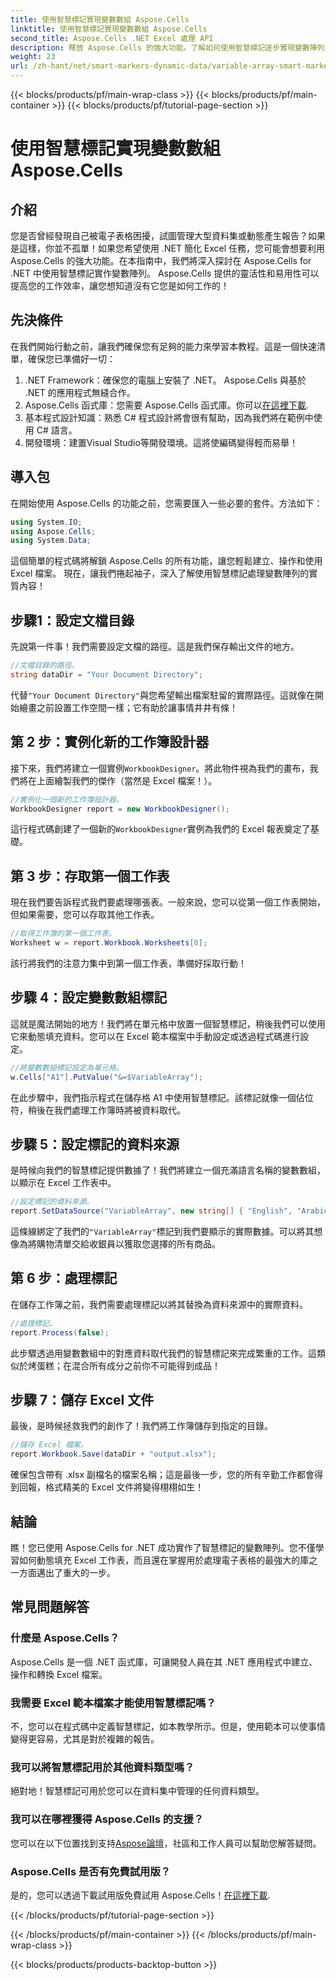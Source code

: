 ```yaml
---
title: 使用智慧標記實現變數數組 Aspose.Cells
linktitle: 使用智慧標記實現變數數組 Aspose.Cells
second_title: Aspose.Cells .NET Excel 處理 API
description: 釋放 Aspose.Cells 的強大功能。了解如何使用智慧標記逐步實現變數陣列以無縫產生 Excel 報表。
weight: 23
url: /zh-hant/net/smart-markers-dynamic-data/variable-array-smart-markers/
---
```


{{< blocks/products/pf/main-wrap-class >}}
{{< blocks/products/pf/main-container >}}
{{< blocks/products/pf/tutorial-page-section >}}

# 使用智慧標記實現變數數組 Aspose.Cells

## 介紹
您是否曾經發現自己被電子表格困擾，試圖管理大型資料集或動態產生報告？如果是這樣，你並不孤單！如果您希望使用 .NET 簡化 Excel 任務，您可能會想要利用 Aspose.Cells 的強大功能。在本指南中，我們將深入探討在 Aspose.Cells for .NET 中使用智慧標記實作變數陣列。 Aspose.Cells 提供的靈活性和易用性可以提高您的工作效率，讓您想知道沒有它您是如何工作的！
## 先決條件
在我們開始行動之前，讓我們確保您有足夠的能力來學習本教程。這是一個快速清單，確保您已準備好一切：
1. .NET Framework：確保您的電腦上安裝了 .NET。 Aspose.Cells 與基於 .NET 的應用程式無縫合作。
2.  Aspose.Cells 函式庫：您需要 Aspose.Cells 函式庫。你可以[在這裡下載](https://releases.aspose.com/cells/net/).
3. 基本程式設計知識：熟悉 C# 程式設計將會很有幫助，因為我們將在範例中使用 C# 語言。
4. 開發環境：建置Visual Studio等開發環境。這將使編碼變得輕而易舉！
## 導入包
在開始使用 Aspose.Cells 的功能之前，您需要匯入一些必要的套件。方法如下：
```csharp
using System.IO;
using Aspose.Cells;
using System.Data;
```
這個簡單的程式碼將解鎖 Aspose.Cells 的所有功能，讓您輕鬆建立、操作和使用 Excel 檔案。
現在，讓我們捲起袖子，深入了解使用智慧標記處理變數陣列的實質內容！
## 步驟1：設定文檔目錄
先說第一件事！我們需要設定文檔的路徑。這是我們保存輸出文件的地方。
```csharp
//文檔目錄的路徑。
string dataDir = "Your Document Directory";
```
代替`"Your Document Directory"`與您希望輸出檔案駐留的實際路徑。這就像在開始繪畫之前設置工作空間一樣；它有助於讓事情井井有條！
## 第 2 步：實例化新的工作簿設計器
接下來，我們將建立一個實例`WorkbookDesigner`。將此物件視為我們的畫布，我們將在上面繪製我們的傑作（當然是 Excel 檔案！）。
```csharp
//實例化一個新的工作簿設計器。
WorkbookDesigner report = new WorkbookDesigner();
```
這行程式碼創建了一個新的`WorkbookDesigner`實例為我們的 Excel 報表奠定了基礎。
## 第 3 步：存取第一個工作表
現在我們要告訴程式我們要處理哪張表。一般來說，您可以從第一個工作表開始，但如果需要，您可以存取其他工作表。
```csharp
//取得工作簿的第一個工作表。
Worksheet w = report.Workbook.Worksheets[0];
```
該行將我們的注意力集中到第一個工作表，準備好採取行動！
## 步驟 4：設定變數數組標記
這就是魔法開始的地方！我們將在單元格中放置一個智慧標記，稍後我們可以使用它來動態填充資料。您可以在 Excel 範本檔案中手動設定或透過程式碼進行設定。
```csharp
//將變數數組標記設定為單元格。
w.Cells["A1"].PutValue("&=$VariableArray");
```
在此步驟中，我們指示程式在儲存格 A1 中使用智慧標記。該標記就像一個佔位符，稍後在我們處理工作簿時將被資料取代。
## 步驟 5：設定標記的資料來源
是時候向我們的智慧標記提供數據了！我們將建立一個充滿語言名稱的變數數組，以顯示在 Excel 工作表中。
```csharp
//設定標記的資料來源。
report.SetDataSource("VariableArray", new string[] { "English", "Arabic", "Hindi", "Urdu", "French" });
```
這條線綁定了我們的`"VariableArray"`標記到我們要顯示的實際數據。可以將其想像為將購物清單交給收銀員以獲取您選擇的所有商品。
## 第 6 步：處理標記
在儲存工作簿之前，我們需要處理標記以將其替換為資料來源中的實際資料。
```csharp
//處理標記。
report.Process(false);
```
此步驟透過用變數數組中的對應資料取代我們的智慧標記來完成繁重的工作。這類似於烤蛋糕；在混合所有成分之前你不可能得到成品！
## 步驟 7：儲存 Excel 文件
最後，是時候拯救我們的創作了！我們將工作簿儲存到指定的目錄。
```csharp
//儲存 Excel 檔案。
report.Workbook.Save(dataDir + "output.xlsx");
```
確保包含帶有 .xlsx 副檔名的檔案名稱；這是最後一步，您的所有辛勤工作都會得到回報，格式精美的 Excel 文件將變得栩栩如生！
## 結論
瞧！您已使用 Aspose.Cells for .NET 成功實作了智慧標記的變數陣列。您不僅學習如何動態填充 Excel 工作表，而且還在掌握用於處理電子表格的最強大的庫之一方面邁出了重大的一步。 
## 常見問題解答
### 什麼是 Aspose.Cells？  
Aspose.Cells 是一個 .NET 函式庫，可讓開發人員在其 .NET 應用程式中建立、操作和轉換 Excel 檔案。
### 我需要 Excel 範本檔案才能使用智慧標記嗎？  
不，您可以在程式碼中定義智慧標記，如本教學所示。但是，使用範本可以使事情變得更容易，尤其是對於複雜的報告。
### 我可以將智慧標記用於其他資料類型嗎？  
絕對地！智慧標記可用於您可以在資料集中管理的任何資料類型。
### 我可以在哪裡獲得 Aspose.Cells 的支援？  
您可以在以下位置找到支持[Aspose論壇](https://forum.aspose.com/c/cells/9)，社區和工作人員可以幫助您解答疑問。
### Aspose.Cells 是否有免費試用版？  
是的，您可以透過下載試用版免費試用 Aspose.Cells！[在這裡下載](https://releases.aspose.com/).

{{< /blocks/products/pf/tutorial-page-section >}}

{{< /blocks/products/pf/main-container >}}
{{< /blocks/products/pf/main-wrap-class >}}

{{< blocks/products/products-backtop-button >}}
